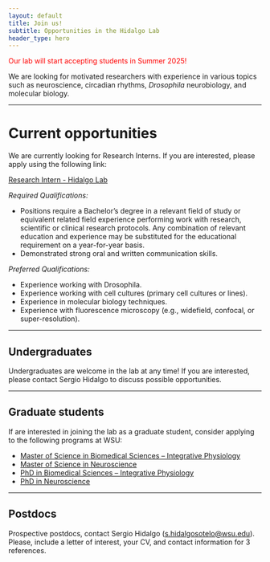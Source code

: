 ```yaml
---
layout: default
title: Join us!
subtitle: Opportunities in the Hidalgo Lab
header_type: hero
---
```

<link href="/assets/css/main.css" rel="stylesheet" />
<span style="color:red">Our lab will start accepting students in Summer 2025!</span>

We are looking for motivated researchers with experience in various topics such as neuroscience, circadian rhythms, *Drosophila* neurobiology, and molecular biology.
<hr>

# Current opportunities

We are currently looking for Research Interns. If you are interested, please apply using the following link:

[Research Intern - Hidalgo Lab](https://wsu.wd5.myworkdayjobs.com/en-US/WSU_Jobs/details/Research-Intern_R-13648)

*Required Qualifications:*
- Positions require a Bachelor’s degree in a relevant field of study or equivalent related field experience performing work with research, scientific or clinical research protocols. Any combination of relevant education and experience may be substituted for the educational requirement on a year-for-year basis.
- Demonstrated strong oral and written communication skills.
  
*Preferred Qualifications:*
- Experience working with Drosophila.
- Experience working with cell cultures (primary cell cultures or lines).
- Experience in molecular biology techniques.
- Experience with fluorescence microscopy (e.g., widefield, confocal, or super-resolution).

<hr>

## Undergraduates

Undergraduates are welcome in the lab at any time! If you are interested, please contact Sergio Hidalgo to discuss possible opportunities. 

<hr>

## Graduate students

If are interested in joining the lab as a graduate student, consider applying to the following programs at WSU:
- [Master of Science in Biomedical Sciences – Integrative Physiology](https://gradschool.wsu.edu/degrees/factsheet/master-of-science-in-veterinary-science-ipn/)
- [Master of Science in Neuroscience](https://gradschool.wsu.edu/degrees/factsheet/master-of-science-in-neuroscience/)
- [PhD in Biomedical Sciences – Integrative Physiology](https://vetmed.wsu.edu/education/graduate-degrees/ph-d-integrative-physiology/)
- [PhD in Neuroscience](https://vetmed.wsu.edu/graduate-degrees/ph-d-in-neuroscience/)
<hr>

## Postdocs
Prospective postdocs, contact Sergio Hidalgo (s.hidalgosotelo@wsu.edu). Please, include a letter of interest, your CV, and contact information for 3 references. 

 
